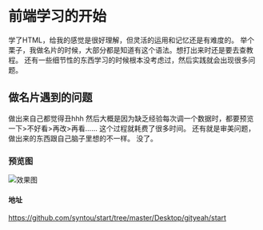 # 前端学习的开始

   学了HTML，给我的感觉是很好理解，但灵活的运用和记忆还是有难度的。
       举个栗子，我做名片的时候，大部分都是知道有这个语法。想打出来时还是要去查教程。
还有一些细节性的东西学习的时候根本没考虑过，然后实践就会出现很多问题。
## 做名片遇到的问题
  做出来自己都觉得丑hhh
  然后大概是因为缺乏经验每次调一个数据时，都要预览一下>不好看>再改>再看......
  这个过程就耗费了很多时间。
  还有就是审美问题，做出来的东西跟自己脑子里想的不一样。
  没了。
### 预览图
![效果图](2.png)
#### 地址
https://github.com/syntou/start/tree/master/Desktop/gityeah/start
